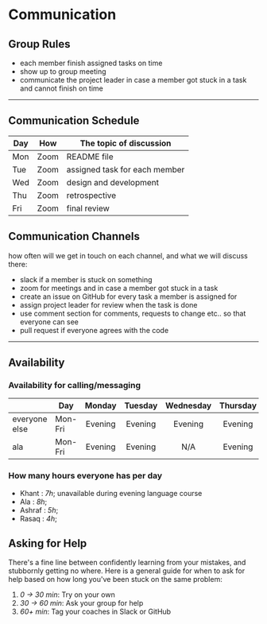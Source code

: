 # Communication

## Group Rules

* each member finish assigned tasks on time
* show up to group meeting
* communicate the project leader in case a member
  got stuck in a task and cannot finish on time

---

## Communication Schedule

| Day | How | The topic of discussion |
| --- | :-: | ----------------------- |
|  Mon   | Zoom     |    README file                                        |
|  Tue   | Zoom     |      assigned task for each member                    |
|  Wed   |  Zoom    |        design and development                         |
|  Thu   |  Zoom    |      retrospective                                    |
|   Fri  | Zoom     |             final review                                          |

## Communication Channels

how often will we get in touch on each channel, and what we will discuss there:

* slack if a member is stuck on something
* zoom for meetings and in case a member got stuck in a task
* create an issue on GitHub for every task a member is assigned for
* assign project leader for review when the task is done
* use comment section for comments, requests to change
   etc.. so that everyone can see
* pull request if everyone agrees with the code

---

## Availability

### Availability for calling/messaging

|   | Day    | Monday  | Tuesday | Wednesday | Thursday | Friday  | Saturday | Sunday  |
| ------  | ------ | :-----: | :-----: | :-------: | :------: | :-----: | :------: | :-----: |
| everyone else| Mon-Fri | Evening | Evening |  Evening  | Evening  | Evening | Evening  | Evening |
|ala| Mon-Fri | Evening | Evening |  N/A| Evening  | Evening | Evening  | Evening |

### How many hours everyone has per day

* Khant : _7h_; unavailable during evening language course
* Ala : _8h_;
* Ashraf : _5h_;
* Rasaq : _4h_;

## Asking for Help

There's a fine line between confidently learning from your mistakes, and
stubbornly getting no where. Here is a general guide for when to ask for help
based on how long you've been stuck on the same problem:

1. _0 -> 30 min_: Try on your own
2. _30 -> 60 min_: Ask your group for help
3. _60+ min_: Tag your coaches in Slack or GitHub
